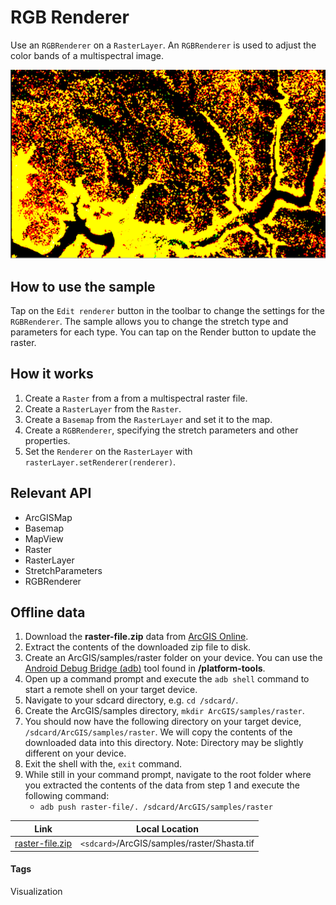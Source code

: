 # RGB Renderer
Use an `RGBRenderer` on a `RasterLayer`. An `RGBRenderer` is used to adjust the color bands of a multispectral image.

![RGB Renderer App](rgb-renderer.png)

## How to use the sample
Tap on the `Edit renderer` button in the toolbar to change the settings for the `RGBRenderer`. The sample allows you to change the stretch type and parameters for each type. You can tap on the Render button to update the raster.

## How it works
1. Create a `Raster` from a from a multispectral raster file.
2. Create a `RasterLayer` from the `Raster`.
3. Create a `Basemap` from the `RasterLayer` and set it to the map.
4. Create a `RGBRenderer`, specifying the stretch parameters and other properties.
5. Set the `Renderer` on the `RasterLayer` with `rasterLayer.setRenderer(renderer)`.

## Relevant API
* ArcGISMap
* Basemap
* MapView
* Raster
* RasterLayer
* StretchParameters
* RGBRenderer

## Offline data
1. Download the **raster-file.zip** data from [ArcGIS Online](https://arcgisruntime.maps.arcgis.com/home/item.html?id=7c4c679ab06a4df19dc497f577f111bd).  
2. Extract the contents of the downloaded zip file to disk.  
3. Create an ArcGIS/samples/raster folder on your device. You can use the [Android Debug Bridge (adb)](https://developer.android.com/guide/developing/tools/adb.html) tool found in **<sdk-dir>/platform-tools**.
4. Open up a command prompt and execute the `adb shell` command to start a remote shell on your target device.
5. Navigate to your sdcard directory, e.g. `cd /sdcard/`.  
6. Create the ArcGIS/samples directory, `mkdir ArcGIS/samples/raster`.
7. You should now have the following directory on your target device, `/sdcard/ArcGIS/samples/raster`. We will copy the contents of the downloaded data into this directory. Note:  Directory may be slightly different on your device.
8. Exit the shell with the, `exit` command.
9. While still in your command prompt, navigate to the root folder where you extracted the contents of the data from step 1 and execute the following command: 
	* `adb push raster-file/. /sdcard/ArcGIS/samples/raster`

Link | Local Location
---------|-------|
|[raster-file.zip](https://arcgisruntime.maps.arcgis.com/home/item.html?id=7c4c679ab06a4df19dc497f577f111bd)| `<sdcard>`/ArcGIS/samples/raster/Shasta.tif |
	
#### Tags
Visualization